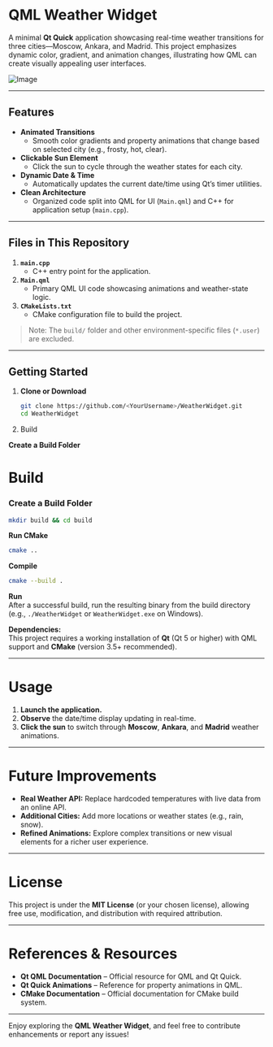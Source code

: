 # QML Weather Widget

A minimal **Qt Quick** application showcasing real-time weather transitions for three cities—Moscow, Ankara, and Madrid. This project emphasizes dynamic color, gradient, and animation changes, illustrating how QML can create visually appealing user interfaces.

![Image](https://github.com/user-attachments/assets/9ee20463-6fe6-438e-b3aa-943768566eb2)

---

## Features

- **Animated Transitions**  
  - Smooth color gradients and property animations that change based on selected city (e.g., frosty, hot, clear).
- **Clickable Sun Element**  
  - Click the sun to cycle through the weather states for each city.
- **Dynamic Date & Time**  
  - Automatically updates the current date/time using Qt’s timer utilities.
- **Clean Architecture**  
  - Organized code split into QML for UI (`Main.qml`) and C++ for application setup (`main.cpp`).

---

## Files in This Repository

1. **`main.cpp`**  
   - C++ entry point for the application.
2. **`Main.qml`**  
   - Primary QML UI code showcasing animations and weather-state logic.
3. **`CMakeLists.txt`**  
   - CMake configuration file to build the project.

> Note: The `build/` folder and other environment-specific files (`*.user`) are excluded.

---

## Getting Started

1. **Clone or Download**  
   ```bash
   git clone https://github.com/<YourUsername>/WeatherWidget.git
   cd WeatherWidget
2. Build

**Create a Build Folder**  
# Build

### Create a Build Folder
```bash
mkdir build && cd build
```
**Run CMake**  
```bash
cmake ..
```
**Compile**  
```bash
cmake --build .
```
**Run**  
After a successful build, run the resulting binary from the build directory (e.g., `./WeatherWidget` or `WeatherWidget.exe` on Windows).

**Dependencies:**  
This project requires a working installation of **Qt** (Qt 5 or higher) with QML support and **CMake** (version 3.5+ recommended).

---

# Usage
1. **Launch the application.**  
2. **Observe** the date/time display updating in real-time.  
3. **Click the sun** to switch through **Moscow**, **Ankara**, and **Madrid** weather animations.

---

# Future Improvements
- **Real Weather API:** Replace hardcoded temperatures with live data from an online API.  
- **Additional Cities:** Add more locations or weather states (e.g., rain, snow).  
- **Refined Animations:** Explore complex transitions or new visual elements for a richer user experience.

---

# License
This project is under the **MIT License** (or your chosen license), allowing free use, modification, and distribution with required attribution.

---

# References & Resources
- **Qt QML Documentation** – Official resource for QML and Qt Quick.  
- **Qt Quick Animations** – Reference for property animations in QML.  
- **CMake Documentation** – Official documentation for CMake build system.

---

Enjoy exploring the **QML Weather Widget**, and feel free to contribute enhancements or report any issues!
